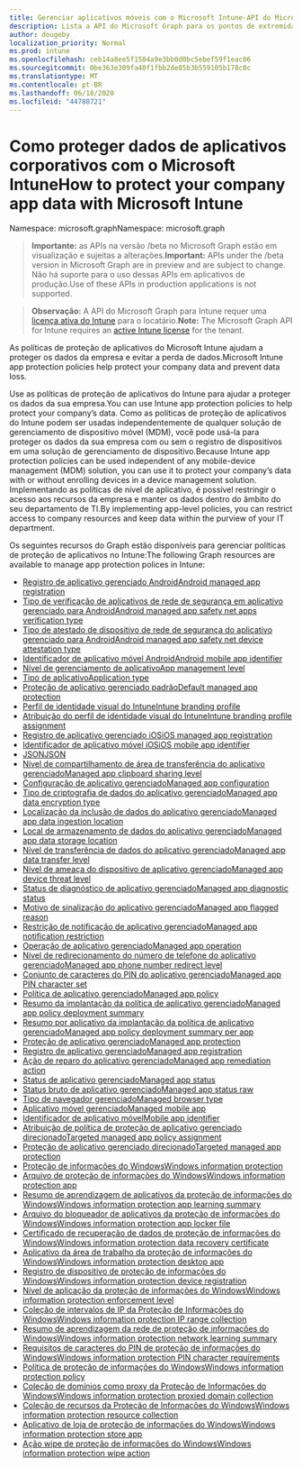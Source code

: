```yaml
---
title: Gerenciar aplicativos móveis com o Microsoft Intune-API do Microsoft Graph
description: Lista a API do Microsoft Graph para os pontos de extremidade do Intune (REST) relacionadas ao gerenciamento de aplicativo móvel (MAM) para uma organização de locatário.
author: dougeby
localization_priority: Normal
ms.prod: intune
ms.openlocfilehash: ceb14a8ee5f1504a9e3bb0d0bc5ebef59f1eac06
ms.sourcegitcommit: 0be363e309fa40f1fbb2de85b3b559105b178c0c
ms.translationtype: MT
ms.contentlocale: pt-BR
ms.lasthandoff: 06/18/2020
ms.locfileid: "44788721"
---
```

# <a name="how-to-protect-your-company-app-data-with-microsoft-intune"></a><span data-ttu-id="acb09-103">Como proteger dados de aplicativos corporativos com o Microsoft Intune</span><span class="sxs-lookup"><span data-stu-id="acb09-103">How to protect your company app data with Microsoft Intune</span></span>

<span data-ttu-id="acb09-104">Namespace: microsoft.graph</span><span class="sxs-lookup"><span data-stu-id="acb09-104">Namespace: microsoft.graph</span></span>

> <span data-ttu-id="acb09-105">**Importante:** as APIs na versão /beta no Microsoft Graph estão em visualização e sujeitas a alterações.</span><span class="sxs-lookup"><span data-stu-id="acb09-105">**Important:** APIs under the /beta version in Microsoft Graph are in preview and are subject to change.</span></span> <span data-ttu-id="acb09-106">Não há suporte para o uso dessas APIs em aplicativos de produção.</span><span class="sxs-lookup"><span data-stu-id="acb09-106">Use of these APIs in production applications is not supported.</span></span>

> <span data-ttu-id="acb09-107">**Observação:** A API do Microsoft Graph para Intune requer uma [licença ativa do Intune](https://go.microsoft.com/fwlink/?linkid=839381) para o locatário.</span><span class="sxs-lookup"><span data-stu-id="acb09-107">**Note:** The Microsoft Graph API for Intune requires an [active Intune license](https://go.microsoft.com/fwlink/?linkid=839381) for the tenant.</span></span>

<span data-ttu-id="acb09-108">As políticas de proteção de aplicativos do Microsoft Intune ajudam a proteger os dados da empresa e evitar a perda de dados.</span><span class="sxs-lookup"><span data-stu-id="acb09-108">Microsoft Intune app protection policies help protect your company data and prevent data loss.</span></span>

<span data-ttu-id="acb09-109">Use as políticas de proteção de aplicativos do Intune para ajudar a proteger os dados da sua empresa.</span><span class="sxs-lookup"><span data-stu-id="acb09-109">You can use Intune app protection policies to help protect your company’s data.</span></span> <span data-ttu-id="acb09-110">Como as políticas de proteção de aplicativos do Intune podem ser usadas independentemente de qualquer solução de gerenciamento de dispositivo móvel (MDM), você pode usá-la para proteger os dados da sua empresa com ou sem o registro de dispositivos em uma solução de gerenciamento de dispositivo.</span><span class="sxs-lookup"><span data-stu-id="acb09-110">Because Intune app protection policies can be used independent of any mobile-device management (MDM) solution, you can use it to protect your company’s data with or without enrolling devices in a device management solution.</span></span> <span data-ttu-id="acb09-111">Implementando as políticas de nível de aplicativo, é possível restringir o acesso aos recursos da empresa e manter os dados dentro do âmbito do seu departamento de TI.</span><span class="sxs-lookup"><span data-stu-id="acb09-111">By implementing app-level policies, you can restrict access to company resources and keep data within the purview of your IT department.</span></span>

<span data-ttu-id="acb09-112">Os seguintes recursos do Graph estão disponíveis para gerenciar políticas de proteção de aplicativos no Intune:</span><span class="sxs-lookup"><span data-stu-id="acb09-112">The following Graph resources are available to manage app protection polices in Intune:</span></span>

- [<span data-ttu-id="acb09-113">Registro de aplicativo gerenciado Android</span><span class="sxs-lookup"><span data-stu-id="acb09-113">Android managed app registration</span></span>](intune-mam-androidmanagedappregistration.md)
- [<span data-ttu-id="acb09-114">Tipo de verificação de aplicativos de rede de segurança em aplicativo gerenciado para Android</span><span class="sxs-lookup"><span data-stu-id="acb09-114">Android managed app safety net apps verification type</span></span>](intune-mam-androidmanagedappsafetynetappsverificationtype.md)
- [<span data-ttu-id="acb09-115">Tipo de atestado de dispositivo de rede de segurança do aplicativo gerenciado para Android</span><span class="sxs-lookup"><span data-stu-id="acb09-115">Android managed app safety net device attestation type</span></span>](intune-mam-androidmanagedappsafetynetdeviceattestationtype.md)
- [<span data-ttu-id="acb09-116">Identificador de aplicativo móvel Android</span><span class="sxs-lookup"><span data-stu-id="acb09-116">Android mobile app identifier</span></span>](intune-mam-androidmobileappidentifier.md)
- [<span data-ttu-id="acb09-117">Nível de gerenciamento de aplicativo</span><span class="sxs-lookup"><span data-stu-id="acb09-117">App management level</span></span>](intune-mam-appmanagementlevel.md)
- [<span data-ttu-id="acb09-118">Tipo de aplicativo</span><span class="sxs-lookup"><span data-stu-id="acb09-118">Application type</span></span>](intune-wip-applicationtype.md)
- [<span data-ttu-id="acb09-119">Proteção de aplicativo gerenciado padrão</span><span class="sxs-lookup"><span data-stu-id="acb09-119">Default managed app protection</span></span>](intune-mam-defaultmanagedappprotection.md)
- [<span data-ttu-id="acb09-120">Perfil de identidade visual do Intune</span><span class="sxs-lookup"><span data-stu-id="acb09-120">Intune branding profile</span></span>](intune-wip-intunebrandingprofile.md)
- [<span data-ttu-id="acb09-121">Atribuição do perfil de identidade visual do Intune</span><span class="sxs-lookup"><span data-stu-id="acb09-121">Intune branding profile assignment</span></span>](intune-wip-intunebrandingprofileassignment.md)
- [<span data-ttu-id="acb09-122">Registro de aplicativo gerenciado iOS</span><span class="sxs-lookup"><span data-stu-id="acb09-122">iOS managed app registration</span></span>](intune-mam-iosmanagedappregistration.md)
- [<span data-ttu-id="acb09-123">Identificador de aplicativo móvel iOS</span><span class="sxs-lookup"><span data-stu-id="acb09-123">iOS mobile app identifier</span></span>](intune-mam-iosmobileappidentifier.md)
- [<span data-ttu-id="acb09-124">JSON</span><span class="sxs-lookup"><span data-stu-id="acb09-124">JSON</span></span>](intune-mam-json.md)
- [<span data-ttu-id="acb09-125">Nível de compartilhamento de área de transferência do aplicativo gerenciado</span><span class="sxs-lookup"><span data-stu-id="acb09-125">Managed app clipboard sharing level</span></span>](intune-mam-managedappclipboardsharinglevel.md)
- [<span data-ttu-id="acb09-126">Configuração de aplicativo gerenciado</span><span class="sxs-lookup"><span data-stu-id="acb09-126">Managed app configuration</span></span>](intune-mam-managedappconfiguration.md)
- [<span data-ttu-id="acb09-127">Tipo de criptografia de dados do aplicativo gerenciado</span><span class="sxs-lookup"><span data-stu-id="acb09-127">Managed app data encryption type</span></span>](intune-mam-managedappdataencryptiontype.md)
- [<span data-ttu-id="acb09-128">Localização da inclusão de dados do aplicativo gerenciado</span><span class="sxs-lookup"><span data-stu-id="acb09-128">Managed app data ingestion location</span></span>](intune-mam-managedappdataingestionlocation.md)
- [<span data-ttu-id="acb09-129">Local de armazenamento de dados do aplicativo gerenciado</span><span class="sxs-lookup"><span data-stu-id="acb09-129">Managed app data storage location</span></span>](intune-mam-managedappdatastoragelocation.md)
- [<span data-ttu-id="acb09-130">Nível de transferência de dados do aplicativo gerenciado</span><span class="sxs-lookup"><span data-stu-id="acb09-130">Managed app data transfer level</span></span>](intune-mam-managedappdatatransferlevel.md)
- [<span data-ttu-id="acb09-131">Nível de ameaça do dispositivo de aplicativo gerenciado</span><span class="sxs-lookup"><span data-stu-id="acb09-131">Managed app device threat level</span></span>](intune-mam-managedappdevicethreatlevel.md)
- [<span data-ttu-id="acb09-132">Status de diagnóstico de aplicativo gerenciado</span><span class="sxs-lookup"><span data-stu-id="acb09-132">Managed app diagnostic status</span></span>](intune-mam-managedappdiagnosticstatus.md)
- [<span data-ttu-id="acb09-133">Motivo de sinalização do aplicativo gerenciado</span><span class="sxs-lookup"><span data-stu-id="acb09-133">Managed app flagged reason</span></span>](intune-mam-managedappflaggedreason.md)
- [<span data-ttu-id="acb09-134">Restrição de notificação de aplicativo gerenciado</span><span class="sxs-lookup"><span data-stu-id="acb09-134">Managed app notification restriction</span></span>](intune-mam-managedappnotificationrestriction.md)
- [<span data-ttu-id="acb09-135">Operação de aplicativo gerenciado</span><span class="sxs-lookup"><span data-stu-id="acb09-135">Managed app operation</span></span>](intune-mam-managedappoperation.md)
- [<span data-ttu-id="acb09-136">Nível de redirecionamento do número de telefone do aplicativo gerenciado</span><span class="sxs-lookup"><span data-stu-id="acb09-136">Managed app phone number redirect level</span></span>](intune-mam-managedappphonenumberredirectlevel.md)
- [<span data-ttu-id="acb09-137">Conjunto de caracteres do PIN do aplicativo gerenciado</span><span class="sxs-lookup"><span data-stu-id="acb09-137">Managed app PIN character set</span></span>](intune-mam-managedapppincharacterset.md)
- [<span data-ttu-id="acb09-138">Política de aplicativo gerenciado</span><span class="sxs-lookup"><span data-stu-id="acb09-138">Managed app policy</span></span>](intune-mam-managedapppolicy.md)
- [<span data-ttu-id="acb09-139">Resumo da implantação da política de aplicativo gerenciado</span><span class="sxs-lookup"><span data-stu-id="acb09-139">Managed app policy deployment summary</span></span>](intune-mam-managedapppolicydeploymentsummary.md)
- [<span data-ttu-id="acb09-140">Resumo por aplicativo da implantação da política de aplicativo gerenciado</span><span class="sxs-lookup"><span data-stu-id="acb09-140">Managed app policy deployment summary per app</span></span>](intune-mam-managedapppolicydeploymentsummaryperapp.md)
- [<span data-ttu-id="acb09-141">Proteção de aplicativo gerenciado</span><span class="sxs-lookup"><span data-stu-id="acb09-141">Managed app protection</span></span>](intune-mam-managedappprotection.md)
- [<span data-ttu-id="acb09-142">Registro de aplicativo gerenciado</span><span class="sxs-lookup"><span data-stu-id="acb09-142">Managed app registration</span></span>](intune-mam-managedappregistration.md)
- [<span data-ttu-id="acb09-143">Ação de reparo do aplicativo gerenciado</span><span class="sxs-lookup"><span data-stu-id="acb09-143">Managed app remediation action</span></span>](intune-mam-managedappremediationaction.md)
- [<span data-ttu-id="acb09-144">Status de aplicativo gerenciado</span><span class="sxs-lookup"><span data-stu-id="acb09-144">Managed app status</span></span>](intune-mam-managedappstatus.md)
- [<span data-ttu-id="acb09-145">Status bruto de aplicativo gerenciado</span><span class="sxs-lookup"><span data-stu-id="acb09-145">Managed app status raw</span></span>](intune-mam-managedappstatusraw.md)
- [<span data-ttu-id="acb09-146">Tipo de navegador gerenciado</span><span class="sxs-lookup"><span data-stu-id="acb09-146">Managed browser type</span></span>](intune-mam-managedbrowsertype.md)
- [<span data-ttu-id="acb09-147">Aplicativo móvel gerenciado</span><span class="sxs-lookup"><span data-stu-id="acb09-147">Managed mobile app</span></span>](intune-mam-managedmobileapp.md)
- [<span data-ttu-id="acb09-148">Identificador de aplicativo móvel</span><span class="sxs-lookup"><span data-stu-id="acb09-148">Mobile app identifier</span></span>](intune-mam-mobileappidentifier.md)
- [<span data-ttu-id="acb09-149">Atribuição de política de proteção de aplicativo gerenciado direcionado</span><span class="sxs-lookup"><span data-stu-id="acb09-149">Targeted managed app policy assignment</span></span>](intune-mam-targetedmanagedapppolicyassignment.md)
- [<span data-ttu-id="acb09-150">Proteção de aplicativo gerenciado direcionado</span><span class="sxs-lookup"><span data-stu-id="acb09-150">Targeted managed app protection</span></span>](intune-mam-targetedmanagedappprotection.md)
- [<span data-ttu-id="acb09-151">Proteção de informações do Windows</span><span class="sxs-lookup"><span data-stu-id="acb09-151">Windows information protection</span></span>](intune-mam-windowsinformationprotection.md)
- [<span data-ttu-id="acb09-152">Arquivo de proteção de informações do Windows</span><span class="sxs-lookup"><span data-stu-id="acb09-152">Windows information protection app</span></span>](intune-mam-windowsinformationprotectionapp.md)
- [<span data-ttu-id="acb09-153">Resumo de aprendizagem de aplicativos da proteção de informações do Windows</span><span class="sxs-lookup"><span data-stu-id="acb09-153">Windows information protection app learning summary</span></span>](intune-wip-windowsinformationprotectionapplearningsummary.md)
- [<span data-ttu-id="acb09-154">Arquivo do bloqueador de aplicativos da proteção de informações do Windows</span><span class="sxs-lookup"><span data-stu-id="acb09-154">Windows information protection app locker file</span></span>](intune-mam-windowsinformationprotectionapplockerfile.md)
- [<span data-ttu-id="acb09-155">Certificado de recuperação de dados de proteção de informações do Windows</span><span class="sxs-lookup"><span data-stu-id="acb09-155">Windows information protection data recovery certificate</span></span>](intune-mam-windowsinformationprotectiondatarecoverycertificate.md)
- [<span data-ttu-id="acb09-156">Aplicativo da área de trabalho da proteção de informações do Windows</span><span class="sxs-lookup"><span data-stu-id="acb09-156">Windows information protection desktop app</span></span>](intune-mam-windowsinformationprotectiondesktopapp.md)
- [<span data-ttu-id="acb09-157">Registro de dispositivo de proteção de informações do Windows</span><span class="sxs-lookup"><span data-stu-id="acb09-157">Windows information protection device registration</span></span>](intune-mam-windowsinformationprotectiondeviceregistration.md)
- [<span data-ttu-id="acb09-158">Nível de aplicação da proteção de informações do Windows</span><span class="sxs-lookup"><span data-stu-id="acb09-158">Windows information protection enforcement level</span></span>](intune-mam-windowsinformationprotectionenforcementlevel.md)
- [<span data-ttu-id="acb09-159">Coleção de intervalos de IP da Proteção de Informações do Windows</span><span class="sxs-lookup"><span data-stu-id="acb09-159">Windows information protection IP range collection</span></span>](intune-mam-windowsinformationprotectioniprangecollection.md)
- [<span data-ttu-id="acb09-160">Resumo de aprendizagem da rede de proteção de informações do Windows</span><span class="sxs-lookup"><span data-stu-id="acb09-160">Windows information protection network learning summary</span></span>](intune-wip-windowsinformationprotectionnetworklearningsummary.md)
- [<span data-ttu-id="acb09-161">Requisitos de caracteres do PIN de proteção de informações do Windows</span><span class="sxs-lookup"><span data-stu-id="acb09-161">Windows information protection PIN character requirements</span></span>](intune-mam-windowsinformationprotectionpincharacterrequirements.md)
- [<span data-ttu-id="acb09-162">Política de proteção de informações do Windows</span><span class="sxs-lookup"><span data-stu-id="acb09-162">Windows information protection policy</span></span>](intune-mam-windowsinformationprotectionpolicy.md)
- [<span data-ttu-id="acb09-163">Coleção de domínios como proxy da Proteção de Informações do Windows</span><span class="sxs-lookup"><span data-stu-id="acb09-163">Windows information protection proxied domain collection</span></span>](intune-mam-windowsinformationprotectionproxieddomaincollection.md)
- [<span data-ttu-id="acb09-164">Coleção de recursos da Proteção de Informações do Windows</span><span class="sxs-lookup"><span data-stu-id="acb09-164">Windows information protection resource collection</span></span>](intune-mam-windowsinformationprotectionresourcecollection.md)
- [<span data-ttu-id="acb09-165">Aplicativo de loja de proteção de informações do Windows</span><span class="sxs-lookup"><span data-stu-id="acb09-165">Windows information protection store app</span></span>](intune-mam-windowsinformationprotectionstoreapp.md)
- [<span data-ttu-id="acb09-166">Ação wipe de proteção de informações do Windows</span><span class="sxs-lookup"><span data-stu-id="acb09-166">Windows information protection wipe action</span></span>](intune-mam-windowsinformationprotectionwipeaction.md)